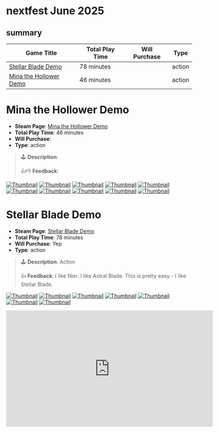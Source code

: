 # nextfest June 2025
## summary

| Game Title                                                                          | Total Play Time | Will Purchase | Type                                        |
|-------------------------------------------------------------------------------------|-----------------|---------------|---------------------------------------------|
| [Stellar Blade Demo](#stellar-blade-demo)                                           | 78 minutes      |               | action                                      |
| [Mina the Hollower Demo](#mina-the-hollower-demo)         | 46 minutes      |               | action                                      |

# Mina the Hollower Demo

- **Steam Page**: [Mina the Hollower Demo](https://store.steampowered.com/app/3741460/Mina_the_Hollower_Demo/)
- **Total Play Time**: 46 minutes
- **Will Purchase**: 
- **Type**: action

> 🕹️ **Description**: 
> 
> 👍👎  **Feedback**: 

[![Thumbnail](img/thumbnails/20250615192003_1.jpg)](img/2025_june/20250615192003_1.jpg)
[![Thumbnail](img/thumbnails/20250615211957_1.jpg)](img/2025_june/20250615211957_1.jpg)
[![Thumbnail](img/thumbnails/20250615212116_1.jpg)](img/2025_june/20250615212116_1.jpg)
[![Thumbnail](img/thumbnails/20250615212419_1.jpg)](img/2025_june/20250615212419_1.jpg)
[![Thumbnail](img/thumbnails/20250615213029_1.jpg)](img/2025_june/20250615213029_1.jpg)
[![Thumbnail](img/thumbnails/20250615215440_1.jpg)](img/2025_june/20250615215440_1.jpg)
[![Thumbnail](img/thumbnails/20250615215728_1.jpg)](img/2025_june/20250615215728_1.jpg)
[![Thumbnail](img/thumbnails/20250615220037_1.jpg)](img/2025_june/20250615220037_1.jpg)
[![Thumbnail](img/thumbnails/20250615220053_1.jpg)](img/2025_june/20250615220053_1.jpg)
[![Thumbnail](img/thumbnails/20250615220309_1.jpg)](img/2025_june/20250615220309_1.jpg)

# Stellar Blade Demo

- **Steam Page**: [Stellar Blade Demo](https://store.steampowered.com/app/3564860/Stellar_Blade_Demo/)
- **Total Play Time**: 78 minutes
- **Will Purchase**: Yep
- **Type**: action

> 🕹️ **Description**: Action
> 
> 👍 **Feedback**: I like Nier. I like Astral Blade. This is pretty easy - I like Stellar Blade. 

[![Thumbnail](img/thumbnails/20250615173236_2.jpg)](img/2025_june/20250615173236_2.jpg)
[![Thumbnail](img/thumbnails/20250615173403_1.jpg)](img/2025_june/20250615173403_1.jpg)
[![Thumbnail](img/thumbnails/20250615174306_1.jpg)](img/2025_june/20250615174306_1.jpg)
[![Thumbnail](img/thumbnails/20250615180843_1.jpg)](img/2025_june/20250615180843_1.jpg)
[![Thumbnail](img/thumbnails/20250615181731_2.jpg)](img/2025_june/20250615181731_2.jpg)
[![Thumbnail](img/thumbnails/20250615183215_1.jpg)](img/2025_june/20250615183215_1.jpg)
[![Thumbnail](img/thumbnails/20250615183725_1.jpg)](img/2025_june/20250615183725_1.jpg)

<iframe width="560" height="315" src="https://www.youtube.com/embed/zMCU1mS8ocI?si=40dO5S7Zg4FW8mUv" title="YouTube video player" frameborder="0" allow="accelerometer; autoplay; clipboard-write; encrypted-media; gyroscope; picture-in-picture; web-share" referrerpolicy="strict-origin-when-cross-origin" allowfullscreen></iframe>
